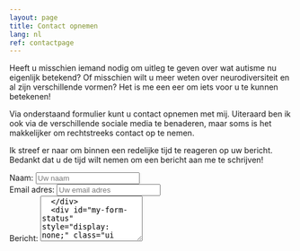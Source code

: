 ```yaml
---
layout: page
title: Contact opnemen
lang: nl
ref: contactpage
---
```

<p>Heeft u misschien iemand nodig om uitleg te geven over wat autisme nu eigenlijk betekend? Of misschien wilt u meer weten over neurodiversiteit en al zijn verschillende vormen? Het is me een eer om iets voor u te kunnen betekenen!</p>
<p>Via onderstaand formulier kunt u contact opnemen met mij. Uiteraard ben ik ook via de verschillende sociale media te benaderen, maar soms is het makkelijker om rechtstreeks contact op te nemen.</p>
<p>Ik streef er naar om binnen een redelijke tijd te reageren op uw bericht. Bedankt dat u de tijd wilt nemen om een bericht aan me te schrijven!</p>

<form class="ui form" id="my-form"
  action="https://formspree.io/xwkblaje"
  method="POST"
>
  <div class="field">
    <label>Naam:</label>
    <input type="text" name="name" placeholder="Uw naam" />
  </div>
  <div class="field">
    <label>Email adres:</label>
    <input type="email" name="email" placeholder="Uw email adres" />
  </div>
  <div class="field">
    <label>Bericht:</label>
    <textarea rows="5" name="message" placeholder="Uw bericht..."/>
  </div>
  <div id="my-form-status" style="display: none;" class="ui message">
    <div class="header"></div>
    <p></p>
  </div>
  <input type="hidden" name="_subject" value="Nieuw bericht!" />
  <input type="hidden" name="_language" value="nl" />
  <input type="text" name="_gotcha" />
  <button class="ui button" id="my-form-button">Verstuur!</button>
  <p ></p>
</form>

<!-- Place this script at the end of the body tag -->

<script>
  window.addEventListener("DOMContentLoaded", function() {

    // get the form elements defined in your form HTML above

    var form = document.getElementById("my-form");
    var button = document.getElementById("my-form-button");
    var status = document.getElementById("my-form-status");

    // Success and Error functions for after the form is submitted

    function success() {
      form.reset();
      button.style = "display: none ";
      // status.innerHTML = "Bedankt voor uw bericht!";
      $('#my-form-status').addClass('success');
      $('#my-form-status div.header').text('Bedankt!');
      $('#my-form-status p').text('Bedankt voor uw bericht!');
      $('#my-form-status').show();

    }

    function error() {
      // status.innerHTML = "Oops! Er was een probleem bij het versturen.";
      $('#my-form-status').addClass('error');
      $('#my-form-status div.header').text('Helaas!');
      $('#my-form-status p').text('Er was een probleem bij het versturen van uw bericht!');
      $('#my-form-status').show();
    }

    // handle the form submission event

    form.addEventListener("submit", function(ev) {
      ev.preventDefault();
      $('my-form').addClass('loading');
      var data = new FormData(form);
      ajax(form.method, form.action, data, success, error);
    });
  });

  // helper function for sending an AJAX request

  function ajax(method, url, data, success, error) {
    var xhr = new XMLHttpRequest();
    xhr.open(method, url);
    xhr.setRequestHeader("Accept", "application/json");
    xhr.onreadystatechange = function() {
      if (xhr.readyState !== XMLHttpRequest.DONE) return;
      if (xhr.status === 200) {
        success(xhr.response, xhr.responseType);
        $('my-form').removeClass('loading');
      } else {
        error(xhr.status, xhr.response, xhr.responseType);
        $('my-form').removeClass('loading');
      }
    };
    xhr.send(data);
  }
</script>

